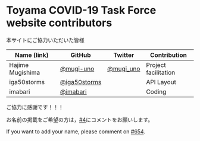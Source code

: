 Toyama COVID-19 Task Force website contributors
============================================

本サイトにご協力いただいた皆様

| Name (link) | GitHub | Twitter | Contribution |
| --- | --- | --- | --- |
| Hajime Mugishima | [@mugi-uno](https://github.com/mugi-uno) | [@mugi_uno](https://twitter.com/mugi_uno) | Project facilitation |
| iga50storms | [@iga50storms](https://github.com/iga50storms) |  | API Layout |
| imabari | [@imabari](https://github.com/imabari) |  | Coding |


ご協力に感謝です！！！

お名前の掲載をご希望の方は，[#4](https://github.com/Terachan0117/covid19-toyama/issues/4)にコメントをお願いします。

If you want to add your name, please comment on [#654](https://github.com/Terachan0117/covid19-toyama/issues/4).
